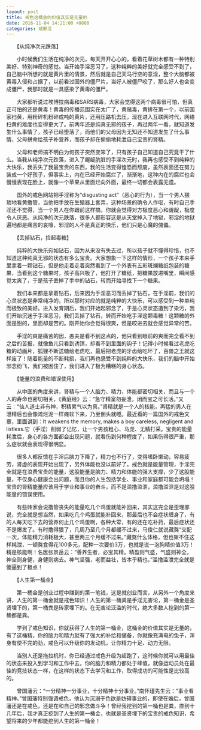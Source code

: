 ```yaml
---
layout: post
title: 戒色这桶金的价值其实是无量的
date: 2016-11-04 14:21:00 +0800
categories: 戒邪淫
---
```


　　【从纯净次元跌落】
　　小时候我们生活在纯净的次元，每天开开心心的，看着花草树木都有一种特别美好、特别神奇的感觉。当开始手淫恶习了，这种纯粹的美好就完全感受不到了，自己脑中所想的就是黄片里的情景，然后就是自己天马行空的意淫，整个大脑都被黄毒入侵和占据了，以前看过国外的僵尸片，当好人被僵尸咬了，那么好人也会变成僵尸，我那时就是一具感染了黄毒的僵尸。
　　大家都听说过埃博拉病毒和SARS病毒，大家会觉得这两个病毒很可怕，但真正可怕的还是黄毒！黄毒的传播范围实在太广了，黄赌毒，黄排在第一个，以前国家扫黄，用粉碎机粉碎成吨的黄片，还用压路机去压，现在进入互联网时代，网络扫黄的难度也变得更大了。前两年还是纯真无邪的孩子，再过两年一看，就知道发生什么事情了，孩子已经堕落了，而他们的父母因为无知还不知道发生了什么事情，父母拼命给孩子补营养，而孩子却在偷偷地耗泄自己宝贵的肾精。
　　父母和老师搞不明白为何孩子突然变笨了，只有孩子自己知道自己究竟干了什么。当我从纯净次元跌落，进入了龌龊肮脏的手淫次元时，我再也感受不到纯粹的大快乐，我丢失了我最宝贵的东西，我的生活变得惶恐而颓废，虽然表面还在努力装成一个好孩子，但事实上，内在已经开始腐烂了，渐渐地，这种内在的腐烂也会慢慢表现在脸上，就像一个苹果从里面烂向外面，最终一切都会表露无遗。
　　国外的戒色网站把手淫称为“disgusting act”（恶心的行为），当一个男人猥琐地看黄撸管，当他把手放在生殖器上套弄，这种场景的确令人作呕，有时自己手淫还不觉得，当一个男人在你跟前这样搞，你就会觉得对方极度恶心和龌龊，极度令人厌恶。从纯净的次元跌落，很多人都形容这是从天堂掉入了地狱，邪淫的地狱遍地都是痛苦的哀嚎，邪淫的人不是真正的快乐，他们只是心魔的傀儡。
　　【丢掉钻石，捡起毒糖】
　　纯粹的大快乐宛如钻石，因为从来没有失去过，所以孩子就不懂得珍惜，也不知道这种纯真无邪的状态有多么宝贵。大家想象一下这样的情形，一个孩子本来手里拿着一颗钻石，但是他走着走着突然看到了一个外表有五彩斑斓糖纸包装的糖果，当看到这个糖果时，孩子高兴极了，他打开了糖纸，把糖果放进嘴里，瞬间感觉太爽了，于是孩子丢掉了手中的钻石，转而开始寻找下一个糖果。
　　我们本来都是拿着钻石，后来因为手淫恶习而丢掉了钻石，在手淫前，我们的心灵状态是非常纯净的，所以那时对应的就是纯粹的大快乐，可以感受到一种单纯而极致的美好。进入发育期后，我们开始起邪念了，于是心灵状态遭到了染污，我们开始沉迷于手淫恶习，我们丢掉了钻石，转而开始吃手淫这颗毒糖！这颗糖的外面是甜的，里面却是苦的。刚开始你会觉得很爽，但是咬进去就会感觉异常的苦。
　　手淫的爽是痛苦的因，愚夫是看不到这点的，他只看到眼前的爽而完全看不到之后的苦报，就像鱼儿只看到诱饵，却看不到里面的钩子！记得小时候看过老虎吃糖的动画片，狐狸不断送糖给老虎吃，最后把老虎的牙齿给吃坏了，百兽之王就这样废了！随着能量的不断耗损，我们再也感受不到纯粹的大快乐，我们的脑中开始邪念纷飞，我们被困住了，我们进入了极为糟糕的身心状态。
　　【能量的浪费和错误使用】
　　从中医的角度来讲，肾精与一个人脑力、精力、体能都密切相关，而且与一个人的寿命也密切相关，《黄庭经》云：“急守精室勿妄泄，闭而宝之可长活。”又云：“仙人道士非有神，积精累气以为真。”肾精就是一个人的核能，再猛的男人在泄精后也会像滩烂泥一样瘫软下来，乃至倒头就睡。最近看的一篇国外的戒色文章，里面讲到：It weakens the memory, makes a boy careless, negligent and listless.它（手淫）削弱了记忆，让一个男孩粗心、马虎、无精打采。宝贵的能量耗泄后，身心的各方面都会出现问题，就看伤到何种程度了，如果伤得很严重，那么症状就会表现得很明显。
　　很多人都反馈在手淫后脑力下降了，精力也不行了，变得嗜卧懒动，容易疲劳，肾虚的表现开始出现了，另外体能也没以前好了。戒色就是能量管理，手淫完全就是在浪费宝贵的能量，这股能量是脑力、精力和体能的强大支撑，少了这股能量，不仅身心健康会出问题，而且你的人生包括学业、事业和家庭都可能会坍塌！宝贵的肾精能量应该用于学业和事业的奋斗，而不是滥撸滥泄，滥撸滥泄是对这股能量的错误使用。
　　有些砖家会说撸管丧失的能量吃几个鸡蛋就能补回来，其实这完全是歪理邪说，完全就是想当然，如果吃几个鸡蛋就能补回来，那最后也不会症状缠身了，有的人每天吃下去的营养何止几个鸡蛋啊，各种大荤，有的还在吃补药，最后症状还不是爆发了。有时撸得狠了，几周乃至几个月都缓不过来，马俊仁就说藏獒“交配一次，体能精力消耗极大，甚至两三个月缓不过来。”藏獒什么体格，但也架不住这样耗泄，一顿獒食得花100多元，配种一次要价3万，也就是说一泡狗精价值3万！精是核能啊！名医张景岳云：“善养生者，必宝其精。精盈则气盛，气盛则神全，神全则身健，身健则病去。神气坚强，老而益壮，皆本乎精也。”滥撸滥泄完全就是傻逼到了极点！
　　【人生第一桶金】
　　第一桶金是创业过程中赚到的第一笔钱，这是就创业而言，从另外一个角度来讲，人生的第一桶金就是戒色知识！人生的第一桶粪是手淫无害论，第一桶金是圣贤埋下的，第一桶粪是砖家埋下的。在无害论泛滥的时代，绝大多数人挖到的第一桶都是粪。
　　学到了戒色知识，你就获得了人生的第一桶金，这桶金的价值其实是无量的，有了这桶精，你的脑力和精力就有了强大的补给和储备，你就像充满电的兔子，浑身有使不完的劲，戒色可以升级你的发动机，让你精力十足、动力无限。
　　当别人还是拖拉机时，你已经通过戒色升级为超跑了，这时候你就可以用最佳的状态来投入到学习和工作中去，你的脑力和精力都处于峰值，就像运动员处在最佳的竞技状态一样，在这样的状态下去学习和工作，取得成功的可能性是比较高的。
　　曾国藩云：“一分精神一分事业，十分精神十分事业。”南怀瑾先生云：“事业看精神。”曾国藩特别强调戒色，他认为沉溺于色欲是妨碍事业的，即使在婚后，曾国藩还是在戒色，还是在和自己的邪念做斗争！曾经我挖到的第一桶也是粪，直到十几年后，我才真正挖到了人生的第一桶金，也就是圣贤埋下的宝贵的戒色知识，希望将来的少年都能挖到人生的第一桶金！
